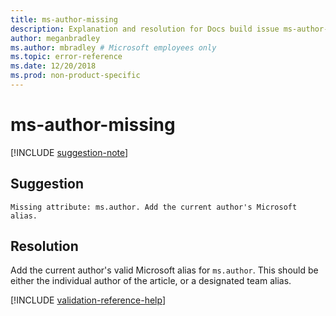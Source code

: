 ```yaml
---
title: ms-author-missing
description: Explanation and resolution for Docs build issue ms-author-missing
author: meganbradley
ms.author: mbradley # Microsoft employees only
ms.topic: error-reference
ms.date: 12/20/2018
ms.prod: non-product-specific
---
```

# ms-author-missing

[!INCLUDE [suggestion-note](includes/suggestion-note.md)]

## Suggestion

`Missing attribute: ms.author. Add the current author's Microsoft alias.`

## Resolution

Add the current author's valid Microsoft alias for `ms.author`. This should be either the individual author of the article, or a designated team alias.

<!--make sure to add this file to your includes folder and verify the path-->
[!INCLUDE [validation-reference-help](includes/validation-reference-help.md)]
